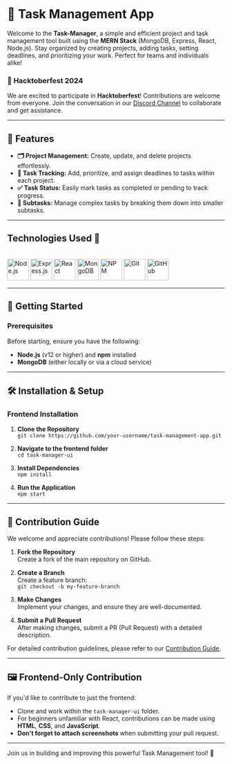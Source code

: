 
# 📝 Task Management App

Welcome to the **Task-Manager**, a simple and efficient project and task management tool built using the **MERN Stack** (MongoDB, Express, React, Node.js). Stay organized by creating projects, adding tasks, setting deadlines, and prioritizing your work. Perfect for teams and individuals alike!

### 🚀 Hacktoberfest 2024  
We are excited to participate in **Hacktoberfest**! Contributions are welcome from everyone. Join the conversation in our [Discord Channel](https://discord.gg/nxD63YsJ) to collaborate and get assistance.

---

## 🌟 Features

- **🗂️ Project Management:** Create, update, and delete projects effortlessly.
- **📝 Task Tracking:** Add, prioritize, and assign deadlines to tasks within each project.
- **✅ Task Status:** Easily mark tasks as completed or pending to track progress.
- **🔄 Subtasks:** Manage complex tasks by breaking them down into smaller subtasks.

---

## Technologies Used 🚀

<br />

<div>
  <img height="50" src="https://img.shields.io/badge/node.js-6DA55F?style=for-the-badge&logo=node.js&logoColor=white" alt="Node.js" title="Node.js" /> 
  <img height="50" src="https://img.shields.io/badge/express.js-%23404d59.svg?style=for-the-badge&logo=express&logoColor=%2361DAFB" alt="Express.js" title="Express.js" /> 
  <img height="50" src="https://img.shields.io/badge/react-%2320232a.svg?style=for-the-badge&logo=react&logoColor=%2361DAFB" alt="React" title="React" /> 
  <img height="50" src="https://img.shields.io/badge/MongoDB-%234ea94b.svg?logo=mongodb&logoColor=white" alt="MongoDB" title="MongoDB" /> 
  <img height="50" src="https://img.shields.io/badge/NPM-%23CB3837.svg?style=for-the-badge&logo=npm&logoColor=white" alt="NPM" title="NPM" /> 
  <img height="50" src="https://img.shields.io/badge/git-%23F05033.svg?style=for-the-badge&logo=git&logoColor=white" alt="Git" title="Git" /> 
  <img height="50" src="https://img.shields.io/badge/github-%23121011.svg?style=for-the-badge&logo=github&logoColor=white" alt="GitHub" title="GitHub" /> 
</div>

---

## 🚀 Getting Started

### Prerequisites

Before starting, ensure you have the following:

- **Node.js** (v12 or higher) and **npm** installed
- **MongoDB** (either locally or via a cloud service)

---

## 🛠️ Installation & Setup

### Frontend Installation

1. **Clone the Repository**  
   `git clone https://github.com/your-username/task-management-app.git`

2. **Navigate to the frontend folder**  
   `cd task-manager-ui`

3. **Install Dependencies**  
   `npm install`

4. **Run the Application**  
   `npm start`

---

## 🤝 Contribution Guide

We welcome and appreciate contributions! Please follow these steps:

1. **Fork the Repository**  
   Create a fork of the main repository on GitHub.

2. **Create a Branch**  
   Create a feature branch:  
   `git checkout -b my-feature-branch`

3. **Make Changes**  
   Implement your changes, and ensure they are well-documented.

4. **Submit a Pull Request**  
   After making changes, submit a PR (Pull Request) with a detailed description.  

For detailed contribution guidelines, please refer to our [Contribution Guide](https://github.com/LakshmiSowmya04/Task-Manager/blob/main/CONTRIBUTING.md).

---

## 🖼️ Frontend-Only Contribution

If you'd like to contribute to just the frontend:

- Clone and work within the `task-manager-ui` folder.
- For beginners unfamiliar with React, contributions can be made using **HTML**, **CSS**, and **JavaScript**.
- **Don't forget to attach screenshots** when submitting your pull request.

---

Join us in building and improving this powerful Task Management tool! 🎉
